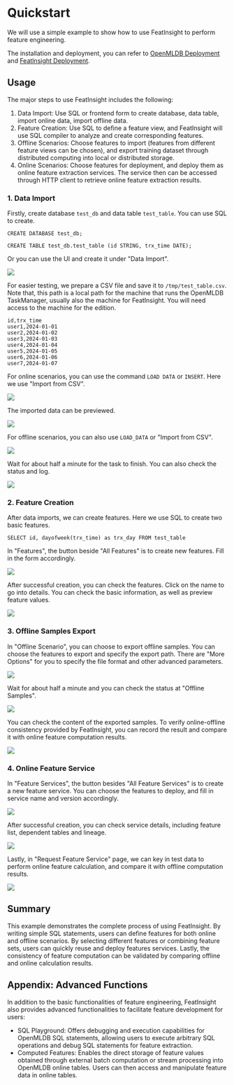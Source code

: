 # Quickstart

We will use a simple example to show how to use FeatInsight to perform feature engineering.

The installation and deployment, you can refer to [OpenMLDB Deployment](../../../deploy/index.rst) and [FeatInsight Deployment](./install/index.rst).

## Usage

The major steps to use FeatInsight includes the following:

1. Data Import: Use SQL or frontend form to create database, data table, import online data, import offline data.
2. Feature Creation: Use SQL to define a feature view, and FeatInsight will use SQL compiler to analyze and create corresponding features.
3. Offline Scenarios: Choose features to import (features from different feature views can be chosen), and export training dataset through distributed computing into local or distributed storage. 
4. Online Scenarios: Choose features for deployment, and deploy them as online feature extraction services. The service then can be accessed through HTTP client to retrieve online feature extraction results.

### 1. Data Import

Firstly, create database `test_db` and data table `test_table`. You can use SQL to create.

```
CREATE DATABASE test_db;

CREATE TABLE test_db.test_table (id STRING, trx_time DATE);
```

Or you can use the UI and create it under "Data Import".

![](./images/create_test_table.png)

For easier testing, we prepare a CSV file and save it to `/tmp/test_table.csv`. Note that, this path is a local path for the machine that runs the OpenMLDB TaskManager, usually also the machine for FeatInsight. You will need access to the machine for the edition.

```
id,trx_time
user1,2024-01-01
user2,2024-01-02
user3,2024-01-03
user4,2024-01-04
user5,2024-01-05
user6,2024-01-06
user7,2024-01-07
```

For online scenarios, you can use the command `LOAD DATA` or `INSERT`. Here we use "Import from CSV".

![](./images/online_csv_import_test_table.png)

The imported data can be previewed.

![](./images/preview_test_table.png)

For offline scenarios, you can also use `LOAD_DATA` or "Import from CSV".

![](./images/csv_import_test_table.png)

Wait for about half a minute for the task to finish. You can also check the status and log.

![](./images/import_job_result.png)

### 2. Feature Creation

After data imports, we can create features. Here we use SQL to create two basic features.

```
SELECT id, dayofweek(trx_time) as trx_day FROM test_table
```

In "Features", the button beside "All Features" is to create new features. Fill in the form accordingly.

![](./images/create_test_featureview.png)

After successful creation, you can check the features. Click on the name to go into details. You can check the basic information, as well as preview feature values. 

![](./images/preview_test_features.png)


### 3. Offline Samples Export

In "Offline Scenario", you can choose to export offline samples. You can choose the features to export and specify the export path. There are "More Options" for you to specify the file format and other advanced parameters.

![](./images/export_test_offline_samples.png)

Wait for about half a minute and you can check the status at "Offline Samples".

![](./images/test_offline_sample_detail.png)

You can check the content of the exported samples. To verify online-offline consistency provided by FeatInsight, you can record the result and compare it with online feature computation results.

![](./images/local_test_offline_samples.png)

### 4. Online Feature Service

In "Feature Services", the button besides "All Feature Services" is to create a new feature service. You can choose the features to deploy, and fill in service name and version accordingly.

![](./images/create_test_feature_service.png)

After successful creation, you can check service details, including feature list, dependent tables and lineage.

![](./images/test_feature_service_detail.png)

Lastly, in "Request Feature Service" page, we can key in test data to perform online feature calculation, and compare it with offline computation results.

![](./images/request_test_feature_service.png)

## Summary

This example demonstrates the complete process of using FeatInsight. By writing simple SQL statements, users can define features for both online and offline scenarios. By selecting different features or combining feature sets, users can quickly reuse and deploy features services. Lastly, the consistency of feature computation can be validated by comparing offline and online calculation results.

## Appendix: Advanced Functions
In addition to the basic functionalities of feature engineering, FeatInsight also provides advanced functionalities to facilitate feature development for users:

* SQL Playground: Offers debugging and execution capabilities for OpenMLDB SQL statements, allowing users to execute arbitrary SQL operations and debug SQL statements for feature extraction.
* Computed Features: Enables the direct storage of feature values obtained through external batch computation or stream processing into OpenMLDB online tables. Users can then access and manipulate feature data in online tables.